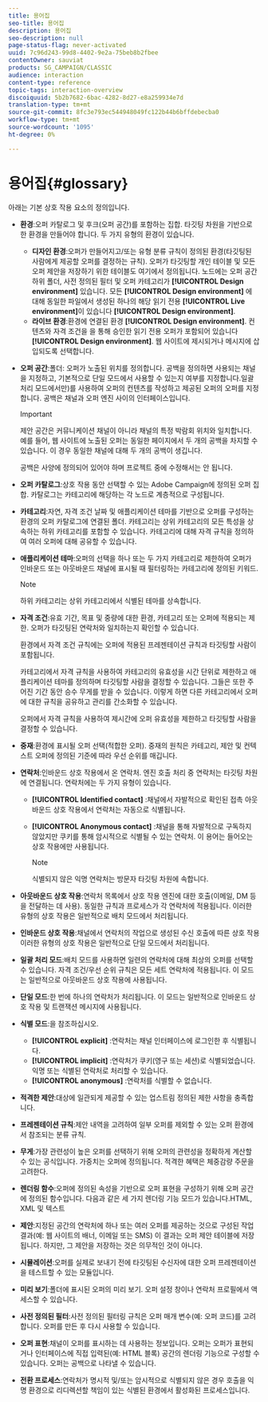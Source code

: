 ```yaml
---
title: 용어집
seo-title: 용어집
description: 용어집
seo-description: null
page-status-flag: never-activated
uuid: 7c96d243-99d8-4402-9e2a-75beb8b2fbee
contentOwner: sauviat
products: SG_CAMPAIGN/CLASSIC
audience: interaction
content-type: reference
topic-tags: interaction-overview
discoiquuid: 5b2b7682-6bac-4282-8d27-e8a259934e7d
translation-type: tm+mt
source-git-commit: 8fc3e793ec544948049fc122b44b6bffdebecba0
workflow-type: tm+mt
source-wordcount: '1095'
ht-degree: 0%

---
```



# 용어집{#glossary}

아래는 기본 상호 작용 요소의 정의입니다.

* **환경**:오퍼 카탈로그 및 후크(오퍼 공간)를 포함하는 집합. 타깃팅 차원을 기반으로 한 환경을 만들어야 합니다. 두 가지 유형의 환경이 있습니다.

   * **디자인 환경**:오퍼가 만들어지고/또는 유형 분류 규칙이 정의된 환경(타깃팅된 사람에게 제공할 오퍼를 결정하는 규칙). 오퍼가 타깃팅할 개인 테이블 및 모든 오퍼 제안을 저장하기 위한 테이블도 여기에서 정의됩니다. 노드에는 오퍼 공간 하위 폴더, 사전 정의된 필터 및 오퍼 카테고리가 **[!UICONTROL Design environment]** 있습니다. 모든 **[!UICONTROL Design environment]** 에 대해 동일한 파일에서 생성된 하나의 해당 읽기 전용 **[!UICONTROL Live environment]**&#x200B;이 있습니다 **[!UICONTROL Design environment]**.
   * **라이브 환경**:환경에 연결된 환경 **[!UICONTROL Design environment]**. 컨텐츠와 자격 조건을 을 통해 승인한 읽기 전용 오퍼가 포함되어 있습니다 **[!UICONTROL Design environment]**. 웹 사이트에 제시되거나 메시지에 삽입되도록 선택합니다.

* **오퍼 공간**:폴더: 오퍼가 노출된 위치를 정의합니다. 공백을 정의하면 사용되는 채널을 지정하고, 기본적으로 단일 모드에서 사용할 수 있는지 여부를 지정합니다.일괄 처리 모드에서만)를 사용하여 오퍼의 컨텐츠를 작성하고 제공된 오퍼의 오퍼를 지정합니다. 공백은 채널과 오퍼 엔진 사이의 인터페이스입니다.

   >[!IMPORTANT]
   >
   >제안 공간은 커뮤니케이션 채널이 아니라 채널의 특정 박람회 위치와 일치합니다. 예를 들어, 웹 사이트에 노출된 오퍼는 동일한 페이지에서 두 개의 공백을 차지할 수 있습니다. 이 경우 동일한 채널에 대해 두 개의 공백이 생깁니다.
   >
   >공백은 사양에 정의되어 있어야 하며 프로젝트 중에 수정해서는 안 됩니다.

* **오퍼 카탈로그**:상호 작용 동안 선택할 수 있는 Adobe Campaign에 정의된 오퍼 집합. 카탈로그는 카테고리에 해당하는 각 노드로 계층적으로 구성됩니다.
* **카테고리**:자연, 자격 조건 날짜 및 애플리케이션 테마를 기반으로 오퍼를 구성하는 환경의 오퍼 카탈로그에 연결된 폴더. 카테고리는 상위 카테고리의 모든 특성을 상속하는 하위 카테고리를 포함할 수 있습니다. 카테고리에 대해 자격 규칙을 정의하여 여러 오퍼에 대해 공유할 수 있습니다.
* **애플리케이션 테마**:오퍼의 선택을 하나 또는 두 가지 카테고리로 제한하여 오퍼가 인바운드 또는 아웃바운드 채널에 표시될 때 필터링하는 카테고리에 정의된 키워드.

   >[!NOTE]
   >
   >하위 카테고리는 상위 카테고리에서 식별된 테마를 상속합니다.

* **자격 조건**:유효 기간, 목표 및 중량에 대한 환경, 카테고리 또는 오퍼에 적용되는 제한. 오퍼가 타깃팅된 연락처와 일치하는지 확인할 수 있습니다.

   환경에서 자격 조건 규칙에는 오퍼에 적용된 프레젠테이션 규칙과 타깃팅할 사람이 포함됩니다.

   카테고리에서 자격 규칙을 사용하여 카테고리의 유효성을 시간 단위로 제한하고 애플리케이션 테마를 정의하며 타깃팅할 사람을 결정할 수 있습니다. 그들은 또한 주어진 기간 동안 승수 무게를 받을 수 있습니다. 이렇게 하면 다른 카테고리에서 오퍼에 대한 규칙을 공유하고 관리를 간소화할 수 있습니다.

   오퍼에서 자격 규칙을 사용하여 제시간에 오퍼 유효성을 제한하고 타깃팅할 사람을 결정할 수 있습니다.

* **중재**:환경에 표시될 오퍼 선택(적합한 오퍼). 중재의 원칙은 카테고리, 제안 및 컨텍스트 오퍼에 정의된 기준에 따라 우선 순위를 매깁니다.
* **연락처**:인바운드 상호 작용에서 온 연락처. 엔진 호출 처리 중 연락처는 타깃팅 차원에 연결됩니다. 연락처에는 두 가지 유형이 있습니다.

   * **[!UICONTROL Identified contact]** :채널에서 자발적으로 확인된 접촉 아웃바운드 상호 작용에서 연락처는 자동으로 식별됩니다.
   * **[!UICONTROL Anonymous contact]** :채널을 통해 자발적으로 구독하지 않았지만 쿠키를 통해 암시적으로 식별될 수 있는 연락처. 이 용어는 들어오는 상호 작용에만 사용됩니다.

      >[!NOTE]
      >
      >식별되지 않은 익명 연락처는 방문자 타깃팅 차원에 속합니다.

* **아웃바운드 상호 작용**:연락처 목록에서 상호 작용 엔진에 대한 호출(이메일, DM 등을 전달하는 데 사용). 동일한 규칙과 프로세스가 각 연락처에 적용됩니다. 이러한 유형의 상호 작용은 일반적으로 배치 모드에서 처리됩니다.
* **인바운드 상호 작용**:채널에서 연락처의 작업으로 생성된 수신 호출에 따른 상호 작용 이러한 유형의 상호 작용은 일반적으로 단일 모드에서 처리됩니다.
* **일괄 처리 모드**:배치 모드를 사용하면 일련의 연락처에 대해 최상의 오퍼를 선택할 수 있습니다. 자격 조건/우선 순위 규칙은 모든 세트 연락처에 적용됩니다. 이 모드는 일반적으로 아웃바운드 상호 작용에 사용됩니다.
* **단일 모드**:한 번에 하나의 연락처가 처리됩니다. 이 모드는 일반적으로 인바운드 상호 작용 및 트랜잭션 메시지에 사용됩니다.
* **식별 모드**:을 참조하십시오.

   * **[!UICONTROL explicit]** :연락처는 채널 인터페이스에 로그인한 후 식별됩니다.
   * **[!UICONTROL implicit]** :연락처가 쿠키(영구 또는 세션)로 식별되었습니다. 익명 또는 식별된 연락처로 처리할 수 있습니다.
   * **[!UICONTROL anonymous]** :연락처를 식별할 수 없습니다.

* **적격한 제안**:대상에 일관되게 제공할 수 있는 업스트림 정의된 제한 사항을 충족합니다.
* **프레젠테이션 규칙**:제안 내역을 고려하여 일부 오퍼를 제외할 수 있는 오퍼 환경에서 참조되는 분류 규칙.
* **무게**:가장 관련성이 높은 오퍼를 선택하기 위해 오퍼의 관련성을 정확하게 계산할 수 있는 공식입니다. 가중치는 오퍼에 정의됩니다. 적격한 혜택은 체중감량 주문을 고려한다.
* **렌더링 함수**:오퍼에 정의된 속성을 기반으로 오퍼 표현을 구성하기 위해 오퍼 공간에 정의된 함수입니다. 다음과 같은 세 가지 렌더링 기능 모드가 있습니다.HTML, XML 및 텍스트
* **제안**:지정된 공간의 연락처에 하나 또는 여러 오퍼를 제공하는 것으로 구성된 작업 결과(예: 웹 사이트의 배너, 이메일 또는 SMS) 이 결과는 오퍼 제안 테이블에 저장됩니다. 하지만, 그 제안을 저장하는 것은 의무적인 것이 아니다.
* **시뮬레이션**:오퍼를 실제로 보내기 전에 타깃팅된 수신자에 대한 오퍼 프레젠테이션을 테스트할 수 있는 모듈입니다.
* **미리 보기**:폴더에 표시된 오퍼의 미리 보기. 오퍼 설정 창이나 연락처 프로필에서 액세스할 수 있습니다.
* **사전 정의된 필터**:사전 정의된 필터링 규칙은 오퍼 매개 변수(예: 오퍼 코드)를 고려합니다. 오퍼를 만든 후 다시 사용할 수 있습니다.
* **오퍼 표현**:채널이 오퍼를 표시하는 데 사용하는 정보입니다. 오퍼는 오퍼가 표현되거나 인터페이스에 직접 입력된(예: HTML 블록) 공간의 렌더링 기능으로 구성할 수 있습니다. 오퍼는 공백으로 나타낼 수 있습니다.
* **전환 프로세스**:연락처가 명시적 및/또는 암시적으로 식별되지 않은 경우 호출을 익명 환경으로 리디렉션할 책임이 있는 식별된 환경에서 활성화된 프로세스입니다.

